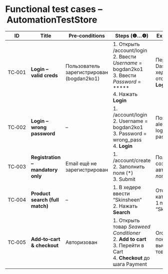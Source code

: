 # Functional test cases – AutomationTestStore

| ID  | Title              | Pre‑conditions                                   | Steps (❶…❹)                                                                                                   | Expected result                                             | Priority |
|-----|--------------------|--------------------------------------------------|---------------------------------------------------------------------------------------------------------------|-------------------------------------------------------------|----------|
| TC‑001 | **Login – valid creds** | Пользователь зарегистрирован (bogdan2ko1) | 1. Открыть /account/login <br>2. Ввести *Username* = bogdan2ko1 <br>3. Ввести *Password* = ***** <br>4. Нажать **Login** | Переход на Dashboard; в хедере отображается **Logout** | P1 |
| TC‑002 | **Login – wrong password** | – | 1. /account/login <br>2. Username = bogdan2ko1 <br>3. Password = wrong_pass <br>4. **Login** | Появляется alert “Incorrect login or password” | P1 |
| TC‑003 | **Registration – mandatory only** | Email ещё не зарегистрирован | 1. /account/create <br>2. Заполнить поля (*) <br>3. Submit | Пользователь создан; автоматический логин | P2 |
| TC‑004 | **Product search (full match)** | – | 1. В хедере ввести “Skinsheen” <br>2. Нажать **Search** | Отображается каталог, 1 позиция “Skinsheen...” | P2 |
| TC‑005 | **Add‑to‑cart & checkout** | Авторизован | 1. Открыть товар *Seaweed Conditioner* <br>2. **Add to cart** <br>3. Перейти в Cart <br>4. **Checkout** до шага Payment | Order summary показывает выбранный товар и цену | P1 |
